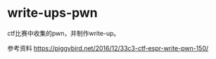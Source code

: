 # write-ups-pwn
ctf比赛中收集的pwn，并制作write-up。

参考资料
https://piggybird.net/2016/12/33c3-ctf-espr-write-pwn-150/
